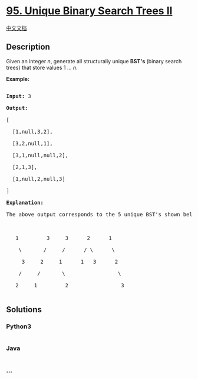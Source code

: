 # [95. Unique Binary Search Trees II](https://leetcode.com/problems/unique-binary-search-trees-ii)

[中文文档](/solution/0000-0099/0095.Unique%20Binary%20Search%20Trees%20II/README.md)

## Description

<p>Given an integer <em>n</em>, generate all structurally unique <strong>BST&#39;s</strong> (binary search trees) that store values 1 ...&nbsp;<em>n</em>.</p>

<p><strong>Example:</strong></p>

<pre>

<strong>Input:</strong> 3

<strong>Output:</strong>

[

&nbsp; [1,null,3,2],

&nbsp; [3,2,null,1],

&nbsp; [3,1,null,null,2],

&nbsp; [2,1,3],

&nbsp; [1,null,2,null,3]

]

<strong>Explanation:</strong>

The above output corresponds to the 5 unique BST&#39;s shown below:



   1         3     3      2      1

    \       /     /      / \      \

     3     2     1      1   3      2

    /     /       \                 \

   2     1         2                 3

</pre>

## Solutions

<!-- tabs:start -->

### **Python3**

```python

```

### **Java**

```java

```

### **...**

```

```

<!-- tabs:end -->
